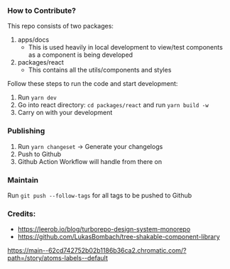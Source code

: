 ### How to Contribute?

This repo consists of two packages:

1. apps/docs
   - This is used heavily in local development to view/test components as a component is being developed
2. packages/react
   - This contains all the utils/components and styles

Follow these steps to run the code and start development:

1. Run `yarn dev`
2. Go into react directory: `cd packages/react` and run `yarn build -w`
3. Carry on with your development

### Publishing

1. Run `yarn changeset` -> Generate your changelogs
2. Push to Github
3. Github Action Workflow will handle from there on

### Maintain

Run `git push --follow-tags` for all tags to be pushed to Github

### Credits:

- https://leerob.io/blog/turborepo-design-system-monorepo
- https://github.com/LukasBombach/tree-shakable-component-library

https://main--62cd742752b02b1186b36ca2.chromatic.com/?path=/story/atoms-labels--default
